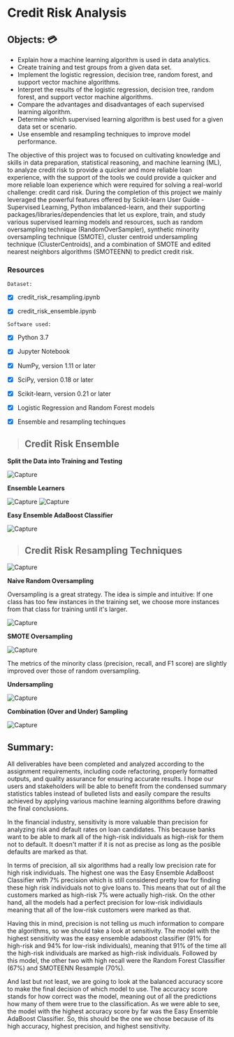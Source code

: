 # Credit Risk Analysis

## Objects: :credit_card:

* Explain how a machine learning algorithm is used in data analytics.
* Create training and test groups from a given data set.
* Implement the logistic regression, decision tree, random forest, and support vector machine algorithms.
* Interpret the results of the logistic regression, decision tree, random forest, and support vector machine algorithms.
* Compare the advantages and disadvantages of each supervised learning algorithm.
* Determine which supervised learning algorithm is best used for a given data set or scenario.
* Use ensemble and resampling techniques to improve model performance.


The objective of this project was to focused on cultivating knowledge and skills in data preparation, statistical reasoning, and machine learning (ML),  to analyze credit risk to provide a quicker and more reliable loan experience, with the support of the tools we could provide a quicker and more reliable loan experience  which were required for solving a real-world challenge: credit card risk. During the completion of this project we mainly leveraged the powerful features offered by Scikit-learn User Guide - Supervised Learning, Python imbalanced-learn, and their supporting packages/libraries/dependencies that let us explore, train, and study various supervised learning models and resources, such as random oversampling technique (RandomOverSampler), synthetic minority oversampling technique (SMOTE), cluster centroid undersampling technique (ClusterCentroids), and a combination of SMOTE and edited nearest neighbors algorithms (SMOTEENN) to predict credit risk. 


### Resources

`Dataset:`


- [x] credit_risk_resampling.ipynb
- [x] credit_risk_ensemble.ipynb


`Software used:`


- [x] Python 3.7
- [x] Jupyter Notebook
- [x] NumPy, version 1.11 or later
- [x] SciPy, version 0.18 or later
- [x] Scikit-learn, version 0.21 or later
- [x] Logistic Regression and Random Forest models
- [x] Ensemble and resampling techinques


> ## Credit Risk Ensemble

**Split the Data into Training and Testing**

![Capture](https://user-images.githubusercontent.com/114257085/218911408-5787b51c-c2f1-45ad-b379-c832d8098bc7.PNG)

**Ensemble Learners**

![Capture](https://user-images.githubusercontent.com/114257085/218911932-f8d97dc1-7186-4afb-a361-73a6f8d42833.PNG)
![Capture](https://user-images.githubusercontent.com/114257085/218912296-f65f765d-a99c-4cfc-baf8-92cef2214f4d.PNG)

**Easy Ensemble AdaBoost Classifier**


![Capture](https://user-images.githubusercontent.com/114257085/218912760-ad213142-e3a6-4f93-a829-2998332dd054.PNG)

> ## Credit Risk Resampling Techniques

![Capture](https://user-images.githubusercontent.com/114257085/218913232-ee5e159b-2c2b-4e97-827b-78cf2ffc7baf.PNG)



**Naive Random Oversampling**

Oversampling is a great strategy. The idea is simple and intuitive: If one class has too few instances in the training set, we choose more instances from that class for training until it's larger.

![Capture](https://user-images.githubusercontent.com/114257085/218913393-895def40-0518-49de-8d13-65144c7ab7af.PNG)

**SMOTE Oversampling**

![Capture](https://user-images.githubusercontent.com/114257085/218913509-2ebdcb8c-e096-4112-b11f-d616fa335f53.PNG)


The metrics of the minority class (precision, recall, and F1 score) are slightly improved over those of random oversampling.

**Undersampling**

![Capture](https://user-images.githubusercontent.com/114257085/218913667-99197e64-e2dd-4edd-8a8d-5e752f06e29e.PNG)

**Combination (Over and Under) Sampling**

![Capture](https://user-images.githubusercontent.com/114257085/218913994-59b83485-7756-4769-b489-198539517b73.PNG)


## Summary:

All deliverables have been completed and analyzed according to the assignment requirements, including code refactoring, properly formatted outputs, and quality assurance for ensuring accurate results. I hope our users and stakeholders will be able to benefit from the condensed summary statistics tables instead of bulleted lists and easily compare the results achieved by applying various machine learning algorithms before drawing the final conclusions.


In the financial industry, sensitivity is more valuable than precision for analyzing risk and default rates on loan candidates. This because banks want to be able to mark all of the high-risk individuals as high-risk for them not to default. It doesn't matter if it is not as precise as long as the posible defaults are marked as that.

In terms of precision, all six algorithms had a really low precision rate for high risk individuals. The highest one was the Easy Ensemble AdaBoost Classifier with 7% precision which is still considered pretty low for finding these high risk individuals not to give loans to. This means that out of all the customers marked as high-risk 7% were actually high-risk. On the other hand, all the models had a perfect precision for low-risk individiauls meaning that all of the low-risk customers were marked as that.

Having this in mind, precision is not telling us much information to compare the algorithms, so we should take a look at sensitivity. The model with the highest sensitivity was the easy ensemble adaboost classifier (91% for high-risk and 94% for low-risk individuals), meaning that 91% of the time all the high-risk individuals are marked as high-risk individuals. Followed by this model, the other two with high recall were the Random Forest Classifier (67%) and SMOTEENN Resample (70%).

And last but not least, we are going to look at the balanced accuracy score to make the final decision of which model to use. The accuracy score stands for how correct was the model, meaning out of all the predictions how many of them were true to the classification. As we were able to see, the model with the highest accuracy score by far was the Easy Ensemble AdaBoost Classifier. So, this should be the one we chose because of its high accuracy, highest precision, and highest sensitivity.





